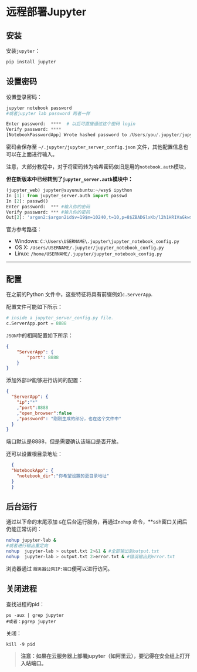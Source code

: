 # 远程部署Jupyter

## 安装

安装`jupyter`：

```bash
pip install jupyter
```

## 设置密码

设置登录密码：

```python
jupyter notebook password
#或者jupyter lab password 两者一样

Enter password:  ****  # 以后可直接通过这个密码 login
Verify password: ****
[NotebookPasswordApp] Wrote hashed password to /Users/you/.jupyter/jupyter_server_config.json

```

密码会保存至 `~/.jupyter/jupyter_server_config.json` 文件，其他配置信息也可以在上面进行输入。

注意，大部分教程中，对于将密码转为哈希密码依旧是用的`notebook.auth`模块，

**但在新版本中已经转到了`jupyter_server.auth`模块中：**

```python
(jupyter_web) jupyter@suyunubuntu:~/wsy$ ipython
In [1]: from jupyter_server.auth import passwd
In [2]: passwd()
Enter password:  *** #输入你的密码
Verify password: *** #输入你的密码
Out[2]: 'argon2:$argon2id$v=19$m=10240,t=10,p=8$ZBADGlxKb/l2h1HR1VaGkw$Jn3R8lt8QaSncyx1norwkMYdtnCLZl0cNYMRk7brWO8'
```

官方参考路径：

- Windows: `C:\Users\USERNAME\.jupyter\jupyter_notebook_config.py`
- OS X: `/Users/USERNAME/.jupyter/jupyter_notebook_config.py`
- Linux: `/home/USERNAME/.jupyter/jupyter_notebook_config.py`

------

## 配置

在之前的Python 文件中，这些特征将具有前缀例如`c.ServerApp`. 

配置文件可能如下所示：

```python
# inside a jupyter_server_config.py file.
c.ServerApp.port = 8888
```

`JSON`中的相同配置如下所示：

```json
{
    "ServerApp": {
        "port": 8888
    }
}
```

添加外部`IP`能够进行访问的配置：

```json
{
  "ServerApp": {
    "ip":"*"
    ,"port":8888 
    ,"open_browser":false
    ,"password": "刚刚生成的部分，也在这个文件中"
  }
}

```

端口默认是8888，但是需要确认该端口是否开放。

还可以设置根目录地址：

```json
  {
  "NotebookApp": {
    "notebook_dir":"你希望设置的更目录地址"
  }
  }
```

## 后台运行

通过以下命的末尾添加 `&`在后台运行服务，再通过`nohup` 命令，**ssh窗口关闭后仍能正常访问：

```bash
nohup jupyter-lab &
#或者进行输出重定向
nohup  jupyter-lab > output.txt 2>&1 & #全部输出到output.txt
nohup  jupyter-lab > output.txt 2>error.txt & #错误输出到error.txt
```

浏览器通过 `服务器公网IP:端口`便可以进行访问。

## 关闭进程

查找进程的pid：

```shell
ps -aux | grep jupyter
#或者：pgrep jupyter
```

关闭：

```shell
kill -9 pid
```

> **注意：如果在云服务器上部署jupyter（如阿里云），要记得在安全组上打开入站端口。**

